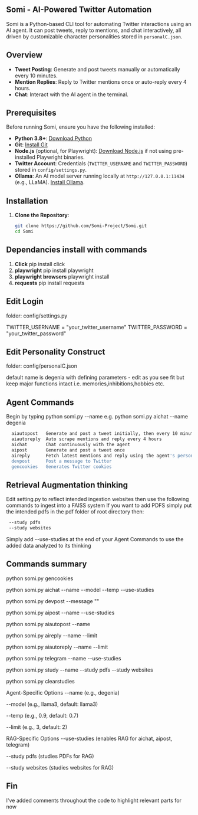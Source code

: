 ## Somi - AI-Powered Twitter Automation

Somi is a Python-based CLI tool for automating Twitter interactions using an AI agent. It can post tweets, reply to mentions, and chat interactively, all driven by customizable character personalities stored in `personalC.json`.

## Overview
- **Tweet Posting**: Generate and post tweets manually or automatically every 10 minutes.
- **Mention Replies**: Reply to Twitter mentions once or auto-reply every 4 hours.
- **Chat**: Interact with the AI agent in the terminal.

## Prerequisites
Before running Somi, ensure you have the following installed:
- **Python 3.8+**: [Download Python](https://www.python.org/downloads/)
- **Git**: [Install Git](https://git-scm.com/downloads)
- **Node.js** (optional, for Playwright): [Download Node.js](https://nodejs.org/) if not using pre-installed Playwright binaries.
- **Twitter Account**: Credentials (`TWITTER_USERNAME` and `TWITTER_PASSWORD`) stored in `config/settings.py`.
- **Ollama**: An AI model server running locally at `http://127.0.0.1:11434` (e.g., LLaMA). [Install Ollama](https://ollama.ai/).

## Installation
1. **Clone the Repository**:
   ```bash
   git clone https://github.com/Somi-Project/Somi.git
   cd Somi

## Dependancies install with commands
1. **Click** pip install click
2. **playwright** pip install playwright
3. **playwright browsers** playwright install
4. **requests** pip install requests

## Edit Login
folder: config/settings.py

TWITTER_USERNAME = "your_twitter_username"
TWITTER_PASSWORD = "your_twitter_password"

## Edit Personality Construct
folder: config/personalC.json

default name is degenia with defining parameters - edit as you see fit but keep major functions intact i.e. memories,inhibitions,hobbies etc. 

## Agent Commands 
Begin by typing python somi.py <command> --name <agent name>
e.g. python somi.py aichat --name degenia 
```bash
  aiautopost   Generate and post a tweet initially, then every 10 minutes...
  aiautoreply  Auto scrape mentions and reply every 4 hours
  aichat       Chat continuously with the agent
  aipost       Generate and post a tweet once
  aireply      Fetch latest mentions and reply using the agent's personality
  devpost      Post a message to Twitter
  gencookies   Generates Twitter cookies
```

## Retrieval Augmentation thinking 
Edit setting.py to reflect intended ingestion websites then use the following commands to ingest into a FAISS system
If you want to add PDFS simply put the intended pdfs in the pdf folder of root directory then:
```bash
 --study pdfs
 --study websites
 ```
 Simply add --use-studies at the end of your Agent Commands to use the added data analyzed to its thinking

## Commands summary
python somi.py gencookies

python somi.py aichat --name <agent> --model <model> --temp <temp> --use-studies

python somi.py devpost --message "<message>"

python somi.py aipost --name <agent> --use-studies

python somi.py aiautopost --name <agent>

python somi.py aireply --name <agent> --limit <limit>

python somi.py aiautoreply --name <agent> --limit <limit>

python somi.py telegram --name <agent> --use-studies

python somi.py study --name <agent> --study pdfs --study websites

python somi.py clearstudies

Agent-Specific Options
--name <agent> (e.g., degenia)

--model <model> (e.g., llama3, default: llama3)

--temp <temp> (e.g., 0.9, default: 0.7)

--limit <limit> (e.g., 3, default: 2)

RAG-Specific Options
--use-studies (enables RAG for aichat, aipost, telegram)

--study pdfs (studies PDFs for RAG)

--study websites (studies websites for RAG)



## Fin
I've added comments throughout the code to highlight relevant parts for now 

